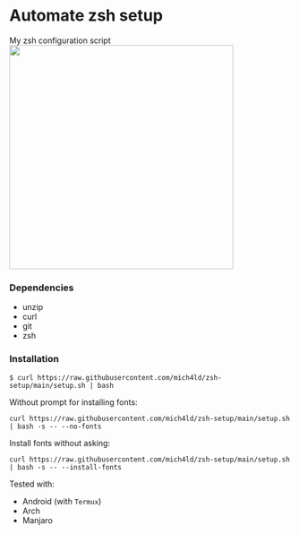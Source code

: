 # Automate zsh setup
My zsh configuration script
</br>
<img height="400" src="https://user-images.githubusercontent.com/43048524/130137400-684a2034-a070-4abc-a0ea-652fa41d3beb.png" />


### Dependencies
- unzip
- curl
- git
- zsh

### Installation
```
$ curl https://raw.githubusercontent.com/mich4ld/zsh-setup/main/setup.sh | bash
```

Without prompt for installing fonts:
```
curl https://raw.githubusercontent.com/mich4ld/zsh-setup/main/setup.sh | bash -s -- --no-fonts
```

Install fonts without asking:
```
curl https://raw.githubusercontent.com/mich4ld/zsh-setup/main/setup.sh | bash -s -- --install-fonts
```

Tested with:
- Android (with `Termux`)
- Arch
- Manjaro
